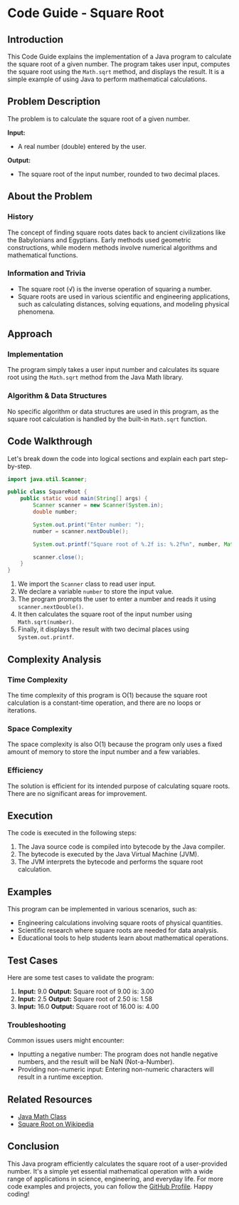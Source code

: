 # Code Guide - Square Root

## Introduction
This Code Guide explains the implementation of a Java program to calculate the square root of a given number. The program takes user input, computes the square root using the `Math.sqrt` method, and displays the result. It is a simple example of using Java to perform mathematical calculations.

## Problem Description
The problem is to calculate the square root of a given number.

**Input:** 
- A real number (double) entered by the user.

**Output:**
- The square root of the input number, rounded to two decimal places.

## About the Problem
### History
The concept of finding square roots dates back to ancient civilizations like the Babylonians and Egyptians. Early methods used geometric constructions, while modern methods involve numerical algorithms and mathematical functions.

### Information and Trivia
- The square root (√) is the inverse operation of squaring a number.
- Square roots are used in various scientific and engineering applications, such as calculating distances, solving equations, and modeling physical phenomena.

## Approach
### Implementation
The program simply takes a user input number and calculates its square root using the `Math.sqrt` method from the Java Math library.

### Algorithm & Data Structures
No specific algorithm or data structures are used in this program, as the square root calculation is handled by the built-in `Math.sqrt` function.

## Code Walkthrough
Let's break down the code into logical sections and explain each part step-by-step.

```java
import java.util.Scanner;

public class SquareRoot {
    public static void main(String[] args) {
        Scanner scanner = new Scanner(System.in);
        double number;

        System.out.print("Enter number: ");
        number = scanner.nextDouble();

        System.out.printf("Square root of %.2f is: %.2f%n", number, Math.sqrt(number));

        scanner.close();
    }
}
```

1. We import the `Scanner` class to read user input.
2. We declare a variable `number` to store the input value.
3. The program prompts the user to enter a number and reads it using `scanner.nextDouble()`.
4. It then calculates the square root of the input number using `Math.sqrt(number)`.
5. Finally, it displays the result with two decimal places using `System.out.printf`.

## Complexity Analysis
### Time Complexity
The time complexity of this program is O(1) because the square root calculation is a constant-time operation, and there are no loops or iterations.

### Space Complexity
The space complexity is also O(1) because the program only uses a fixed amount of memory to store the input number and a few variables.

### Efficiency
The solution is efficient for its intended purpose of calculating square roots. There are no significant areas for improvement.

## Execution
The code is executed in the following steps:
1. The Java source code is compiled into bytecode by the Java compiler.
2. The bytecode is executed by the Java Virtual Machine (JVM).
3. The JVM interprets the bytecode and performs the square root calculation.

## Examples
This program can be implemented in various scenarios, such as:
- Engineering calculations involving square roots of physical quantities.
- Scientific research where square roots are needed for data analysis.
- Educational tools to help students learn about mathematical operations.

## Test Cases
Here are some test cases to validate the program:
1. **Input:** 9.0
   **Output:** Square root of 9.00 is: 3.00
2. **Input:** 2.5
   **Output:** Square root of 2.50 is: 1.58
3. **Input:** 16.0
   **Output:** Square root of 16.00 is: 4.00

### Troubleshooting
Common issues users might encounter:
- Inputting a negative number: The program does not handle negative numbers, and the result will be NaN (Not-a-Number).
- Providing non-numeric input: Entering non-numeric characters will result in a runtime exception.

## Related Resources
- [Java Math Class](https://docs.oracle.com/en/java/javase/16/docs/api/java.base/java/lang/Math.html)
- [Square Root on Wikipedia](https://en.wikipedia.org/wiki/Square_root)

## Conclusion
This Java program efficiently calculates the square root of a user-provided number. It's a simple yet essential mathematical operation with a wide range of applications in science, engineering, and everyday life. For more code examples and projects, you can follow the [GitHub Profile](https://github.com/SharifdotG). Happy coding!